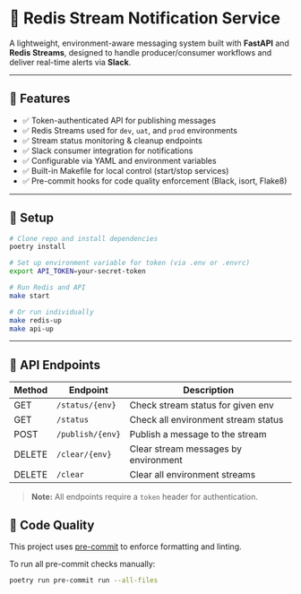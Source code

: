 # 📡 Redis Stream Notification Service

A lightweight, environment-aware messaging system built with **FastAPI** and **Redis Streams**, designed to handle producer/consumer workflows and deliver real-time alerts via **Slack**.

---

## 🚀 Features

- ✅ Token-authenticated API for publishing messages
- ✅ Redis Streams used for `dev`, `uat`, and `prod` environments
- ✅ Stream status monitoring & cleanup endpoints
- ✅ Slack consumer integration for notifications
- ✅ Configurable via YAML and environment variables
- ✅ Built-in Makefile for local control (start/stop services)
- ✅ Pre-commit hooks for code quality enforcement (Black, isort, Flake8)

---

## 🔧 Setup

```bash
# Clone repo and install dependencies
poetry install

# Set up environment variable for token (via .env or .envrc)
export API_TOKEN=your-secret-token

# Run Redis and API
make start

# Or run individually
make redis-up
make api-up
```

---

## 🧪 API Endpoints

| Method | Endpoint              | Description                         |
|--------|------------------------|-------------------------------------|
| GET    | `/status/{env}`        | Check stream status for given env   |
| GET    | `/status`              | Check all environment stream status |
| POST   | `/publish/{env}`       | Publish a message to the stream     |
| DELETE | `/clear/{env}`         | Clear stream messages by environment |
| DELETE | `/clear`               | Clear all environment streams       |

> **Note:** All endpoints require a `token` header for authentication.

## 🧼 Code Quality

This project uses [pre-commit](https://pre-commit.com/) to enforce formatting and linting.

To run all pre-commit checks manually:

```bash
poetry run pre-commit run --all-files
```

